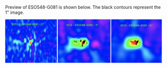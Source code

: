 Preview of ESO548-G081 is shown below. The black contours represent the 1" image. 

![ESO548-G081](ESO548-G081.png "ESO548-G081")

